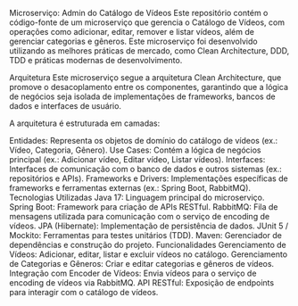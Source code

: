 Microserviço: Admin do Catálogo de Vídeos
Este repositório contém o código-fonte de um microserviço que gerencia o Catálogo de Vídeos, com operações como adicionar, editar, remover e listar vídeos, além de gerenciar categorias e gêneros. Este microserviço foi desenvolvido utilizando as melhores práticas de mercado, como Clean Architecture, DDD, TDD e práticas modernas de desenvolvimento.

Arquitetura
Este microserviço segue a arquitetura Clean Architecture, que promove o desacoplamento entre os componentes, garantindo que a lógica de negócios seja isolada de implementações de frameworks, bancos de dados e interfaces de usuário.

A arquitetura é estruturada em camadas:

Entidades: Representa os objetos de domínio do catálogo de vídeos (ex.: Vídeo, Categoria, Gênero).
Use Cases: Contém a lógica de negócios principal (ex.: Adicionar vídeo, Editar vídeo, Listar vídeos).
Interfaces: Interfaces de comunicação com o banco de dados e outros sistemas (ex.: repositórios e APIs).
Frameworks e Drivers: Implementações específicas de frameworks e ferramentas externas (ex.: Spring Boot, RabbitMQ).
Tecnologias Utilizadas
Java 17: Linguagem principal do microserviço.
Spring Boot: Framework para criação de APIs RESTful.
RabbitMQ: Fila de mensagens utilizada para comunicação com o serviço de encoding de vídeos.
JPA (Hibernate): Implementação de persistência de dados.
JUnit 5 / Mockito: Ferramentas para testes unitários (TDD).
Maven: Gerenciador de dependências e construção do projeto.
Funcionalidades
Gerenciamento de Vídeos: Adicionar, editar, listar e excluir vídeos no catálogo.
Gerenciamento de Categorias e Gêneros: Criar e editar categorias e gêneros de vídeos.
Integração com Encoder de Vídeos: Envia vídeos para o serviço de encoding de vídeos via RabbitMQ.
API RESTful: Exposição de endpoints para interagir com o catálogo de vídeos.
